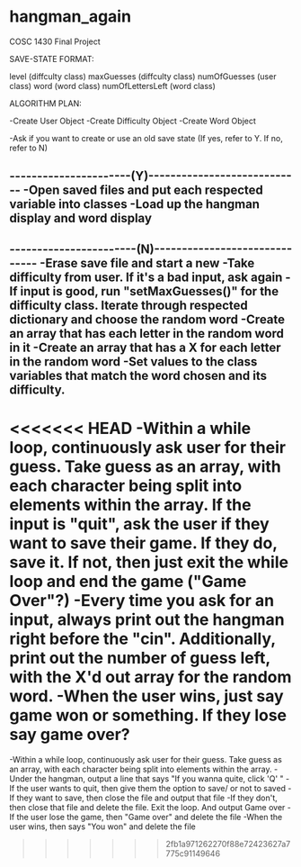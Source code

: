 # hangman_again
COSC 1430 Final Project

SAVE-STATE FORMAT:

level (diffculty class)
maxGuesses (diffculty class)
numOfGuesses (user class)
word (word class)
numOfLettersLeft (word class)






ALGORITHM  PLAN:

-Create User Object
-Create Difficulty Object
-Create Word Object

-Ask if you want to create or use an old save state
(If yes, refer to Y. If no, refer to N)

----------------------(Y)----------------------------
-Open saved files and put each respected variable into classes
-Load up the hangman display and word display
------------------------------------------------------

-----------------------(N)------------------------------
-Erase save file and start a new
-Take difficulty from user. If it's a bad input, ask again
-If input is good, run "setMaxGuesses()" for the difficulty class. Iterate through respected dictionary and choose the random word
-Create an array that has each letter in the random word in it
-Create an array that has a X for each letter in the random word
-Set values to the class variables that match the word chosen and its difficulty.
--------------------------------------------------------

<<<<<<< HEAD
-Within a while loop, continuously ask user for their guess. Take guess as an array, with each character being split into elements within the array. If the input is "quit", ask the user if they want to save their game. If they do, save it. If not, then just exit the while loop and end the game ("Game Over"?)
-Every time you ask for an input, always print out the hangman right before the "cin". Additionally, print out the number of guess left, with the X'd out array for the random word.
-When the user wins, just say game won or something. If they lose say game over?
=======
-Within a while loop, continuously ask user for their guess. Take guess as an array, with each character being split into elements within the array.
-Under the hangman, output a line that says "If you wanna quite, click 'Q' "
-If the user wants to quit, then give them the option to save/ or not to saved
-If they want to save, then close the file and output that file
-If they don't, then close that file and delete the file. Exit the loop. And output Game over
-If the user lose the game, then "Game over" and delete the file
-When the user wins, then says "You won" and delete the file
>>>>>>> 2fb1a971262270f88e72423627a7775c91149646
